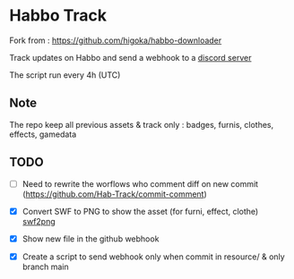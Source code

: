 # Habbo Track

Fork from : https://github.com/higoka/habbo-downloader

Track updates on Habbo and send a webhook to a [discord server](https://discord.gg/h4n2pGqevH)

The script run every 4h (UTC)

## Note

The repo keep all previous assets & track only : badges, furnis, clothes, effects, gamedata

## TODO

- [ ] Need to rewrite the worflows who comment diff on new commit (https://github.com/Hab-Track/commit-comment)

- [x] Convert SWF to PNG to show the asset (for furni, effect, clothe) [swf2png](https://github.com/Hab-Track/swf2png)

- [x] Show new file in the github webhook

- [x] Create a script to send webhook only when commit in resource/ & only branch main
